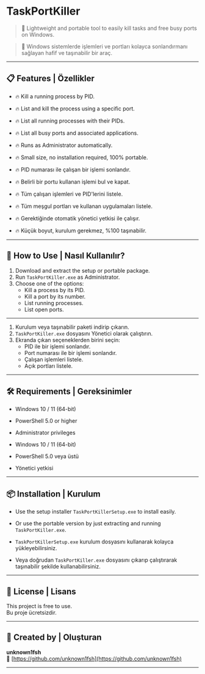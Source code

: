 # TaskPortKiller

> 🚀 Lightweight and portable tool to easily kill tasks and free busy ports on Windows.

> 🚀 Windows sistemlerde işlemleri ve portları kolayca sonlandırmanı sağlayan hafif ve taşınabilir bir araç.

---

## 📋 Features | Özellikler

- 🔥 Kill a running process by PID.  
- 🔥 List and kill the process using a specific port.  
- 🔥 List all running processes with their PIDs.  
- 🔥 List all busy ports and associated applications.  
- 🔥 Runs as Administrator automatically.  
- 🔥 Small size, no installation required, 100% portable.

- 🔥 PID numarası ile çalışan bir işlemi sonlandır.  
- 🔥 Belirli bir portu kullanan işlemi bul ve kapat.  
- 🔥 Tüm çalışan işlemleri ve PID'lerini listele.  
- 🔥 Tüm meşgul portları ve kullanan uygulamaları listele.  
- 🔥 Gerektiğinde otomatik yönetici yetkisi ile çalışır.  
- 🔥 Küçük boyut, kurulum gerekmez, %100 taşınabilir.

---

## 🚀 How to Use | Nasıl Kullanılır?

1. Download and extract the setup or portable package.
2. Run `TaskPortKiller.exe` as Administrator.
3. Choose one of the options:
   - Kill a process by its PID.
   - Kill a port by its number.
   - List running processes.
   - List open ports.

---

1. Kurulum veya taşınabilir paketi indirip çıkarın.
2. `TaskPortKiller.exe` dosyasını Yönetici olarak çalıştırın.
3. Ekranda çıkan seçeneklerden birini seçin:
   - PID ile bir işlemi sonlandır.
   - Port numarası ile bir işlemi sonlandır.
   - Çalışan işlemleri listele.
   - Açık portları listele.

---

## 🛠️ Requirements | Gereksinimler

- Windows 10 / 11 (64-bit)
- PowerShell 5.0 or higher
- Administrator privileges

- Windows 10 / 11 (64-bit)
- PowerShell 5.0 veya üstü
- Yönetici yetkisi

---

## 📦 Installation | Kurulum

- Use the setup installer `TaskPortKillerSetup.exe` to install easily.
- Or use the portable version by just extracting and running `TaskPortKiller.exe`.

- `TaskPortKillerSetup.exe` kurulum dosyasını kullanarak kolayca yükleyebilirsiniz.
- Veya doğrudan `TaskPortKiller.exe` dosyasını çıkarıp çalıştırarak taşınabilir şekilde kullanabilirsiniz.

---

## 📄 License | Lisans

This project is free to use.  
Bu proje ücretsizdir.

---

## 👤 Created by | Oluşturan

**unknown1fsh**  
🔗 [https://github.com/unknown1fsh](https://github.com/unknown1fsh)

---

